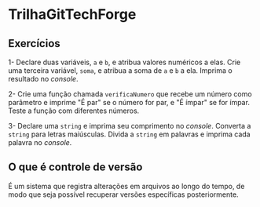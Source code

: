 # TrilhaGitTechForge

## Exercícios

1- Declare duas variáveis, `a` e `b`, e atribua valores numéricos a elas. Crie uma terceira variável, `soma`, e atribua a soma de `a` e `b` a ela. Imprima o resultado no _console_.

2- Crie uma função chamada `verificaNumero` que recebe um número como parâmetro e imprime "É par" se o número for par, e "É ímpar" se for ímpar. Teste a função com diferentes números.

3- Declare uma `string` e imprima seu comprimento no _console_. Converta a `string` para letras maiúsculas. Divida a `string` em palavras e imprima cada palavra no _console_.

## O que é controle de versão

É um sistema que registra alterações em arquivos ao longo do tempo, de modo que seja possível recuperar versões específicas posteriormente.


